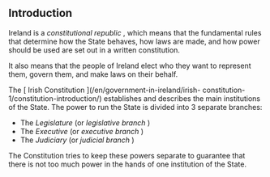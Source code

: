 ##  Introduction

Ireland is a _constitutional republic_ , which means that the fundamental
rules that determine how the State behaves, how laws are made, and how power
should be used are set out in a written constitution.

It also means that the people of Ireland elect who they want to represent
them, govern them, and make laws on their behalf.

The [ Irish Constitution ](/en/government-in-ireland/irish-
constitution-1/constitution-introduction/) establishes and describes the main
institutions of the State. The power to run the State is divided into 3
separate branches:

  * The _Legislature_ (or _legislative branch_ ) 
  * The _Executive_ (or _executive branch_ ) 
  * The _Judiciary_ (or _judicial branch_ ) 

The Constitution tries to keep these powers separate to guarantee that there
is not too much power in the hands of one institution of the State.
